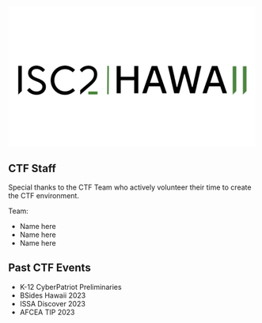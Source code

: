 #
![ISC2 Hawaii](assets/logo.png)

## CTF Staff

Special thanks to the CTF Team who actively volunteer their time to create the CTF environment. 

Team:

- Name here
- Name here
- Name here

## Past CTF Events

- K-12 CyberPatriot Preliminaries
- BSides Hawaii 2023
- ISSA Discover 2023
- AFCEA TIP 2023